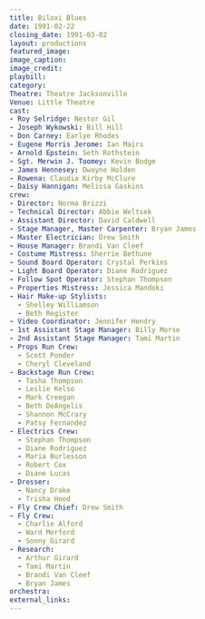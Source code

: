 ```yaml
---
title: Biloxi Blues
date: 1991-02-22
closing_date: 1991-03-02
layout: productions
featured_image:
image_caption:
image_credit:
playbill:
category:
Theatre: Theatre Jacksonville
Venue: Little Theatre
cast:
- Roy Selridge: Nestor Gil
- Joseph Wykowski: Bill Hill
- Don Carney: Earlye Rhodes
- Eugene Morris Jerome: Ian Mairs
- Arnold Epstein: Seth Rothstein
- Sgt. Merwin J. Toomey: Kevin Bodge
- James Hennesey: Dwayne Holden
- Rowena: Claudia Kirby McClure
- Daisy Hannigan: Melissa Gaskins
crew:
- Director: Norma Brizzi
- Technical Director: Abbie Weltsek
- Assistant Director: David Caldwell
- Stage Manager, Master Carpenter: Bryan James
- Master Electrician: Drew Smith
- House Manager: Brandi Van Cleef
- Costume Mistress: Sherrie Bethune
- Sound Board Operator: Crystal Perkins
- Light Board Operator: Diane Rodriguez
- Follow Spot Operator: Stephan Thompson
- Properties Mistress: Jessica Mandoki
- Hair Make-up Stylists:
  - Shelley Williamson
  - Beth Register
- Video Coordinator: Jennifer Hendry
- 1st Assistant Stage Manager: Billy Morse
- 2nd Assistant Stage Manager: Tami Martin
- Props Run Crew:
  - Scott Ponder
  - Cheryl Cleveland
- Backstage Run Crew:
  - Tasha Thompson
  - Leslie Kelso
  - Mark Creegan
  - Beth DeAngelis
  - Shannon McCrary
  - Patsy Fernandez
- Electrics Crew:
  - Stephan Thompson
  - Diane Rodriguez
  - Maria Burlesson
  - Robert Cox
  - Diane Lucas
- Dresser:
  - Nancy Drake
  - Trisha Hood
- Fly Crew Chief: Drew Smith
- Fly Crew:
  - Charlie Alford
  - Ward Morford
  - Sonny Girard
- Research:
  - Arthur Girard
  - Tami Martin
  - Brandi Van Cleef
  - Bryan James
orchestra:
external_links:
---
```

